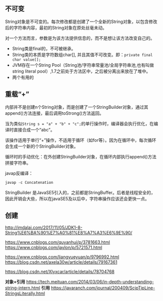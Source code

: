 ## 不可变

String对象是不可变的。每次修改都是创建了一个全新的String对象，以包含修改后的字符串内容，最初的String对象在原处丝毫未动。

对一个方法而言，参数是为该方法提供信息的，而不是想让该方法改变自己的。

- String类是final的，不可被继承。
- String类的本质是字符数组char[], 并且其值不可改变。即：```private final char value[];```
- JVM存在一个String Pool（String池/字符串常量池/全局字符串池,也有叫做string literal pool）,1.7之前处于方法区中，之后被分离出来放在了堆中。
- 两个有用的
## 重载“+”

内部并不是创建n个String对象，而是创建了一个StringBuilder对象，通过其append()方法连接，最后调用toStrong()方法返回。

当为类似```String s = "a" + "b" + "c";```的单行操作时，编译器会执行优化，在编译时直接合成一个“abc”。

该操作适用于单行“+”操作，不适用于循环（如for等）。因为在循环中，每次循环会生成一个新的个StringBuilder对象。

循环时的手动优化：在外创建StringBuilder对象，在循环内部执行append()方法拼接字符串。

javap反编译：
```Java
javap -c Concatenation
```

StringBuilder 是JavaSE5引入的，之前都是StringBuffer。后者是线程安全的，因此开销会大些，所以在javaSE5及以后中，字符串操作应该还会更快一点。

## 创建




http://imdalai.com/2017/11/05/JDK1-8-String%E6%BA%90%E7%A0%81%E8%A7%A3%E6%9E%90/

https://www.cnblogs.com/quyanhui/p/3781663.html
https://www.cnblogs.com/jaylon/p/5721571.html


https://www.cnblogs.com/liangyueyuan/p/9796992.html
https://blog.csdn.net/axela30w/article/details/79167361

https://blog.csdn.net/Xlyxcar/article/details/78704768


**对象+引用**
https://tech.meituan.com/2014/03/06/in-depth-understanding-string-intern.html
**引用**
https://javaranch.com/journal/200409/ScjpTipLine-StringsLiterally.html
